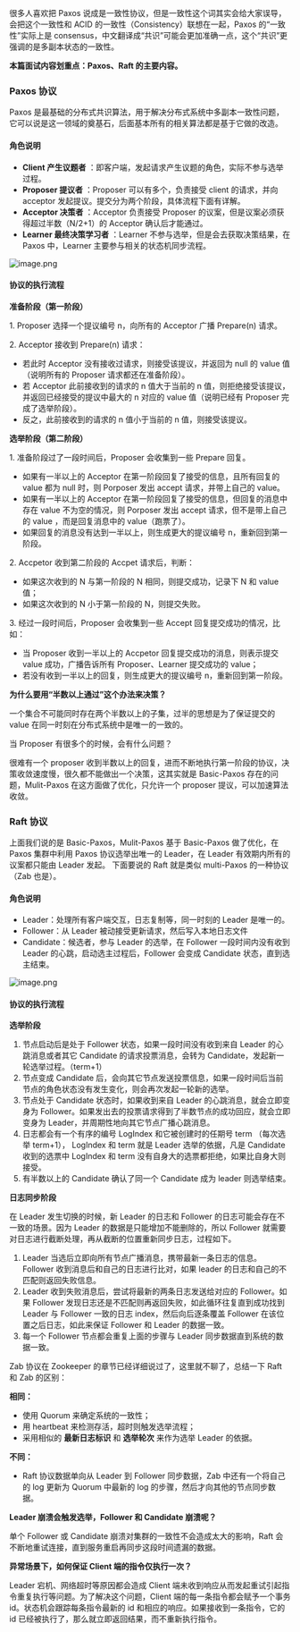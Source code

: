 很多人喜欢把 Paxos 说成是一致性协议，但是一致性这个词其实会给大家误导，会把这个一致性和 ACID
的一致性（Consistency）联想在一起，Paxos 的“一致性”实际上是
consensus，中文翻译成“共识”可能会更加准确一点，这个“共识”更强调的是多副本状态的一致性。

**本篇面试内容划重点：Paxos、Raft 的主要内容。**

### Paxos 协议

Paxos 是最基础的分布式共识算法，用于解决分布式系统中多副本一致性问题，它可以说是这一领域的奠基石，后面基本所有的相关算法都是基于它做的改造。

#### **角色说明**

  * **Client 产生议题者** ：即客户端，发起请求产生议题的角色，实际不参与选举过程。
  * **Proposer 提议者** ：Proposer 可以有多个，负责接受 client 的请求，并向 acceptor 发起提议。提交分为两个阶段，具体流程下面有详解。
  * **Acceptor 决策者** ：Acceptor 负责接受 Proposer 的议案，但是议案必须获得超过半数（N/2+1）的 Acceptor 确认后才能通过。
  * **Learner 最终决策学习者** ：Learner 不参与选举，但是会去获取决策结果，在 Paxos 中，Learner 主要参与相关的状态机同步流程。

![image.png](https://images.gitbook.cn/095c9e60-f5d7-11ea-a625-2d171281165b)

#### **协议的执行流程**

**准备阶段（第一阶段）**

1\. Proposer 选择一个提议编号 n，向所有的 Acceptor 广播 Prepare(n) 请求。

2\. Acceptor 接收到 Prepare(n) 请求：

  * 若此时 Acceptor 没有接收过请求，则接受该提议，并返回为 null 的 value 值（说明所有的 Proposer 请求都还在准备阶段）。
  * 若 Acceptor 此前接收到的请求的 n 值大于当前的 n 值，则拒绝接受该提议，并返回已经接受的提议中最大的 n 对应的 value 值（说明已经有 Proposer 完成了选举阶段）。
  * 反之，此前接收到的请求的 n 值小于当前的 n 值，则接受该提议。

**选举阶段（第二阶段）**

1\. 准备阶段过了一段时间后，Proposer 会收集到一些 Prepare 回复。

  * 如果有一半以上的 Acceptor 在第一阶段回复了接受的信息，且所有回复的 value 都为 null 时，则 Porposer 发出 accept 请求，并带上自己的 value。
  * 如果有一半以上的 Acceptor 在第一阶段回复了接受的信息，但回复的消息中存在 value 不为空的情况，则 Porposer 发出 accept 请求，但不是带上自己的 value ，而是回复消息中的 value（跑票了）。
  * 如果回复的消息没有达到一半以上，则生成更大的提议编号 n，重新回到第一阶段。

2\. Accpetor 收到第二阶段的 Accpet 请求后，判断：

  * 如果这次收到的 N 与第一阶段的 N 相同，则提交成功，记录下 N 和 value 值；
  * 如果这次收到的 N 小于第一阶段的 N，则提交失败。

3\. 经过一段时间后，Proposer 会收集到一些 Accept 回复提交成功的情况，比如：

  * 当 Proposer 收到一半以上的 Accpetor 回复提交成功的消息，则表示提交 value 成功，广播告诉所有 Proposer、Learner 提交成功的 value；
  * 若没有收到一半以上的回复，则生成更大的提议编号 n，重新回到第一阶段。

**为什么要用“半数以上通过”这个办法来决策？**

一个集合不可能同时存在两个半数以上的子集，过半的思想是为了保证提交的 value 在同一时刻在分布式系统中是唯一的一致的。

当 Proposer 有很多个的时候，会有什么问题？

很难有一个 proposer 收到半数以上的回复，进而不断地执行第一阶段的协议，决策收敛速度慢，很久都不能做出一个决策，这其实就是 Basic-Paxos
存在的问题，Mulit-Paxos 在这方面做了优化，只允许一个 proposer 提议，可以加速算法收敛。

### Raft 协议

上面我们说的是 Basic-Paxos，Mulit-Paxos 基于 Basic-Paxos 做了优化，在 Paxos 集群中利用 Paxos
协议选举出唯一的 Leader，在 Leader 有效期内所有的议案都只能由 Leader 发起。 下面要说的 Raft 就是类似 multi-Paxos
的一种协议（Zab 也是）。

#### **角色说明**

  * Leader：处理所有客户端交互，日志复制等，同一时刻的 Leader 是唯一的。
  * Follower：从 Leader 被动接受更新请求，然后写入本地日志文件
  * Candidate：候选者，参与 Leader 的选举，在 Follower 一段时间内没有收到 Leader 的心跳，启动选主过程后，Follower 会变成 Candidate 状态，直到选主结束。

![image.png](https://images.gitbook.cn/9c20f200-f5d7-11ea-a9e7-47fb41a2df40)

#### **协议的执行流程**

**选举阶段**

  1. 节点启动后是处于 Follower 状态，如果一段时间没有收到来自 Leader 的心跳消息或者其它 Candidate 的请求投票消息，会转为 Candidate，发起新一轮选举过程。（term+1）
  2. 节点变成 Candidate 后，会向其它节点发送投票信息，如果一段时间后当前节点的角色状态没有发生变化，则会再次发起一轮新的选举。
  3. 节点处于 Candidate 状态时，如果收到来自 Leader 的心跳消息，就会立即变身为 Follower。如果发出去的投票请求得到了半数节点的成功回应，就会立即变身为 Leader，并周期性地向其它节点广播心跳消息。
  4. 日志都会有一个有序的编号 LogIndex 和它被创建时的任期号 term （每次选举 term+1）， LogIndex 和 term 就是 Leader 选举的依据，凡是 Candidate 收到的选票中 LogIndex 和 term 没有自身大的选票都拒绝，如果比自身大则接受。
  5. 有半数以上的 Candidate 确认了同一个 Candidate 成为 leader 则选举结束。

**日志同步阶段**

在 Leader 发生切换的时候，新 Leader 的日志和 Follower 的日志可能会存在不一致的场景。因为 Leader
的数据是只能增加不能删除的，所以 Follower 就需要对日志进行截断处理，再从截断的位置重新同步日志，过程如下。

  1. Leader 当选后立即向所有节点广播消息，携带最新一条日志的信息。Follower 收到消息后和自己的日志进行比对，如果 leader 的日志和自己的不匹配则返回失败信息。
  2. Leader 收到失败消息后，尝试将最新的两条日志发送给对应的 Follower。如果 Follower 发现日志还是不匹配则再返回失败，如此循环往复直到成功找到 Leader 与 Follower 一致的日志 index，然后向后逐条覆盖 Follower 在该位置之后日志，如此来保证 Follower 和 Leader 的数据一致。
  3. 每一个 Follower 节点都会重复上面的步骤与 Leader 同步数据直到系统的数据一致。

Zab 协议在 Zookeeper 的章节已经详细说过了，这里就不聊了，总结一下 Raft 和 Zab 的区别：

**相同：**

  * 使用 Quorum 来确定系统的一致性；
  * 用 heartbeat 来检测存活，超时则触发选举流程；
  * 采用相似的 **最新日志标识** 和 **选举轮次** 来作为选举 Leader 的依据。

**不同：**

  * Raft 协议数据单向从 Leader 到 Follower 同步数据，Zab 中还有一个将自己的 log 更新为 Quorum 中最新的 log 的步骤，然后才向其他的节点同步数据。

**Leader 崩溃会触发选举，Follower 和 Candidate 崩溃呢？**

单个 Follower 或 Candidate 崩溃对集群的一致性不会造成太大的影响，Raft 会不断地重试连接，直到服务重启再同步这段时间遗漏的数据。

**异常场景下，如何保证 Client 端的指令仅执行一次？**

Leader 宕机、网络超时等原因都会造成 Client 端未收到响应从而发起重试引起指令重复执行等问题。为了解决这个问题，Client
端的每一条指令都会赋予一个事务 id。状态机会跟踪每条指令最新的 id 和相应的响应。如果接收到一条指令，它的 id
已经被执行了，那么就立即返回结果，而不重新执行指令。

